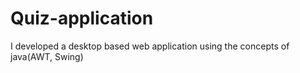 # Quiz-application
I developed a desktop based web application using the concepts of java(AWT, Swing) 
